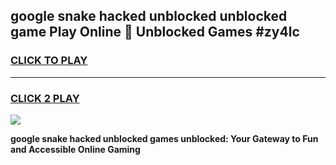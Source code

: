 
## google snake hacked unblocked unblocked game Play Online 👋 Unblocked Games #zy4lc
<h3>
<a href="https://premium.freeplayer.one?title=google_snake_hacked_unblocked&ref=21F">CLICK TO PLAY</a></h3>
<hr>

<h3>
<a href="https://premium.freeplayer.one?title=google_snake_hacked_unblocked&ref=21F">CLICK 2 PLAY</a>
  
</h3>

<a href="https://premium.freeplayer.one?title=google_snake_hacked_unblocked&ref=21F/"><img src="https://clearcache.store/games.png"></a>


**google snake hacked unblocked games unblocked: Your Gateway to Fun and Accessible Online Gaming**
